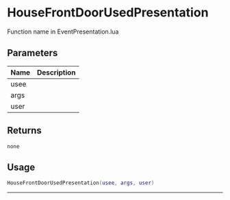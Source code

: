 # HouseFrontDoorUsedPresentation

Function name in EventPresentation.lua

## Parameters

| Name | Description |
| ---- | ----------- |
| usee |             |
| args |             |
| user |             |

## Returns

`none`

## Usage

```lua
HouseFrontDoorUsedPresentation(usee, args, user)
```

---
